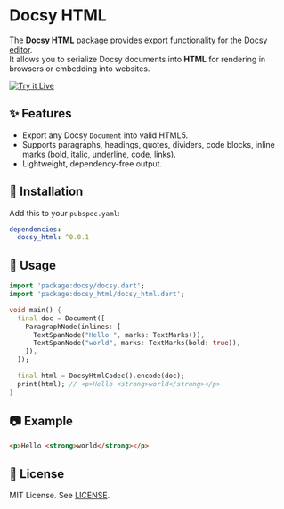 # Docsy HTML

The **Docsy HTML** package provides export functionality for the [Docsy editor](https://pub.dev/packages/docsy).  
It allows you to serialize Docsy documents into **HTML** for rendering in browsers or embedding into websites.

[![Try it Live](https://img.shields.io/badge/Try%20it%20Live-Docsy-blue?style=for-the-badge&logo=flutter)](https://astrodevs-team.github.io/Docsy/)


## ✨ Features

- Export any Docsy `Document` into valid HTML5.
- Supports paragraphs, headings, quotes, dividers, code blocks, inline marks (bold, italic, underline, code, links).
- Lightweight, dependency-free output.

## 🚀 Installation

Add this to your `pubspec.yaml`:

```yaml
dependencies:
  docsy_html: ^0.0.1
```

## 📖 Usage

```dart
import 'package:docsy/docsy.dart';
import 'package:docsy_html/docsy_html.dart';

void main() {
  final doc = Document([
    ParagraphNode(inlines: [
      TextSpanNode("Hello ", marks: TextMarks()),
      TextSpanNode("world", marks: TextMarks(bold: true)),
    ]),
  ]);

  final html = DocsyHtmlCodec().encode(doc);
  print(html); // <p>Hello <strong>world</strong></p>
}
```

## 📷 Example

```html
<p>Hello <strong>world</strong></p>
```

## 📜 License

MIT License. See [LICENSE](../LICENSE).
